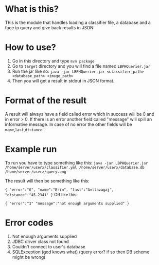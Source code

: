 # What is this?

This is the module that handles loading a classifier file, a database and a face to query and give back results in JSON

# How to use?

1. Go in this directory and type `mvn package`
2. Go to `target` directory and you will find a file named `LBPHQuerier.jar`
3. Run the jar like so: `java -jar LBPHQuerier.jar <classifier_path> <database_path> <image_path>`
4. Then you will get a result in stdout in JSON format.

# Format of the result

A result will always have a field called error which in success will be 0 and in error > 0. If there is an error another field called "message" will spill an informative message.
In case of no error the other fields will be `name`,`last`,`distance`.

# Example run

To run you have to type something like this: `java -jar LBPHQuerier.jar /home/server/userx/classifier.yml /home/server/userx/database.db /home/server/userz/query.png`

The result will then be something like this:

`
{
  "error":"0",
  "name":"Erin",
  "last":"Avllazagaj",
  "distance":"45.2341"
}
`
OR like this:

`
{
  "error":"1"
  "message":"not enough arguments supplied"
}
`

# Error codes

1.  Not enough arguments supplied
2.  JDBC driver class not found
3.  Couldn't connect to user's database
456. SQLException (god knows what) (query error? if so then DB scheme might be wrong)
